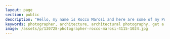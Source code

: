 ```yaml
---
layout: page
section: public
description: "Hello, my name is Rocco Marosi and here are some of my Public Architecture Photography works"
keywords: photographer, architecture, architectural photography, get a quote, specialized, professional photographer, skilled, images, villa, resort, mall, public spaces, available,
image: /assets/p/130728-photographer-rocco-marosi-4115-1024.jpg
---
```

